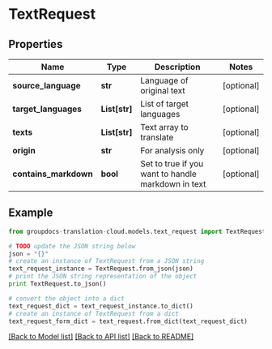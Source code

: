 # TextRequest


## Properties
Name | Type | Description | Notes
------------ | ------------- | ------------- | -------------
**source_language** | **str** | Language of original text | [optional] 
**target_languages** | **List[str]** | List of target languages | [optional] 
**texts** | **List[str]** | Text array to translate | [optional] 
**origin** | **str** | For analysis only | [optional] 
**contains_markdown** | **bool** | Set to true if you want to handle markdown in text | [optional] 

## Example

```python
from groupdocs-translation-cloud.models.text_request import TextRequest

# TODO update the JSON string below
json = "{}"
# create an instance of TextRequest from a JSON string
text_request_instance = TextRequest.from_json(json)
# print the JSON string representation of the object
print TextRequest.to_json()

# convert the object into a dict
text_request_dict = text_request_instance.to_dict()
# create an instance of TextRequest from a dict
text_request_form_dict = text_request.from_dict(text_request_dict)
```
[[Back to Model list]](../README.md#documentation-for-models) [[Back to API list]](../README.md#documentation-for-api-endpoints) [[Back to README]](../README.md)


